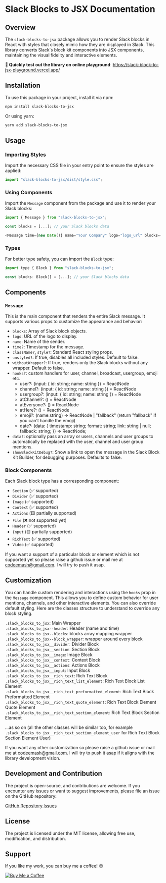 # Slack Blocks to JSX Documentation

## Overview

The `slack-blocks-to-jsx` package allows you to render Slack blocks in React with styles that closely mimic how they are displayed in Slack. This library converts Slack's block kit components into JSX components, maintaining the visual fidelity and interactive elements.

**🚨 Quickly test out the library on online playground**: https://slack-block-to-jsx-playground.vercel.app/

## Installation

To use this package in your project, install it via npm:

```bash
npm install slack-blocks-to-jsx
```

Or using yarn:

```bash
yarn add slack-blocks-to-jsx
```

## Usage

### Importing Styles

Import the necessary CSS file in your entry point to ensure the styles are applied:

```javascript
import "slack-blocks-to-jsx/dist/style.css";
```

### Using Components

Import the `Message` component from the package and use it to render your Slack blocks:

```javascript
import { Message } from "slack-blocks-to-jsx";

const blocks = [...]; // your Slack blocks data

<Message time={new Date()} name="Your Company" logo="logo_url" blocks={blocks} />
```

### Types

For better type safety, you can import the `Block` type:

```javascript
import type { Block } from "slack-blocks-to-jsx";

const blocks: Block[] = [...]; // your Slack blocks data
```

## Components

### `Message`

This is the main component that renders the entire Slack message. It supports various props to customize the appearance and behavior:

- `blocks`: Array of Slack block objects.
- `logo`: URL of the logo to display.
- `name`: Name of the sender.
- `time?`: Timestamp for the message.
- `className?`, `style?`: Standard React styling props.
- `unstyled?`: If true, disables all included styles. Default to false.
- `withoutWrapper?`: If true, renders only the Slack blocks without any wrapper. Default to false.
- `hooks?`: custom handlers for user, channel, broadcast, usergroup, emoji etc.
  - user?: (input: { id: string; name: string }) = ReactNode
  - channel?: (input: { id: string; name: string }) = ReactNode
  - usergroup?: (input: { id: string; name: string }) = ReactNode
  - atChannel?: () = ReactNode
  - atEveryone?: () = ReactNode
  - atHere?: () = ReactNode
  - emoji?: (name:string) => ReactNode | "fallback" (return "fallback" if you can't handle the emoji)
  - date?: (data: { timestamp: string; format: string; link: string | null; fallback: string; }) => ReactNode;
- `data?`: optionally pass an array or users, channels and user groups to automatically be replaced with the user, channel and user group mentions.
- `showBlockKitDebug?`: Show a link to open the message in the Slack Block Kit Builder, for debugging purposes. Defaults to false.

### Block Components

Each Slack block type has a corresponding component:

- `Section` (✅ supported)
- `Divider` (✅ supported)
- `Image` (✅ supported)
- `Context` (✅ supported)
- `Actions` (🟨 partially supported)
- `File` (❌ not supported yet)
- `Header` (✅ supported)
- `Input` (🟨 partially supported)
- `RichText` (✅ supported)
- `Video` (✅ supported)

If you want a support of a particular block or element which is not supported yet so please raise a github issue or mail me at codeemash@gmail.com. I will try to push it asap.

## Customization

You can handle custom rendering and interactions using the `hooks` prop in the `Message` component. This allows you to define custom behavior for user mentions, channels, and other interactive elements. You can also override default styling. Here are the classes structure to understand to override any block styling.

`.slack_blocks_to_jsx`: Main Wrapper  
`.slack_blocks_to_jsx--header`: Header (name and time)  
`.slack_blocks_to_jsx--blocks`: blocks array mapping wrapper  
`.slack_blocks_to_jsx--block_wrapper`: wrapper around every block
`.slack_blocks_to_jsx__divider`: Divider Block  
`.slack_blocks_to_jsx__section`: Section Block  
`.slack_blocks_to_jsx__image`: Image Block  
`.slack_blocks_to_jsx__context`: Context Block  
`.slack_blocks_to_jsx__actions`: Actions Block  
`.slack_blocks_to_jsx__input`: Input Block  
`.slack_blocks_to_jsx__rich_text`: Rich Text Block  
`.slack_blocks_to_jsx__rich_text_list_element`: Rich Text Block List Element  
`.slack_blocks_to_jsx__rich_text_preformatted_element`: Rich Text Block Preformatted Element  
`.slack_blocks_to_jsx__rich_text_quote_element`: Rich Text Block Element Quote Element  
`.slack_blocks_to_jsx__rich_text_section_element`: Rich Text Block Section Element

...as so on (all the other classes will be similar too, for example `.slack_blocks_to_jsx__rich_text_section_element_user` for Rich Text Block Section Element User)

If you want any other customization so please raise a github issue or mail me at codeemash@gmail.com. I will try to push it asap if it aligns with the library development vision.

## Development and Contribution

The project is open-source, and contributions are welcome. If you encounter any issues or want to suggest improvements, please file an issue on the GitHub repository:

[GitHub Repository Issues](https://github.com/themashcodee/slack-blocks-to-jsx/issues)

## License

The project is licensed under the MIT license, allowing free use, modification, and distribution.

## Support

If you like my work, you can buy me a coffee! 😊

[![Buy Me a Coffee](https://www.buymeacoffee.com/assets/img/custom_images/orange_img.png)](https://www.buymeacoffee.com/themashcodee)
